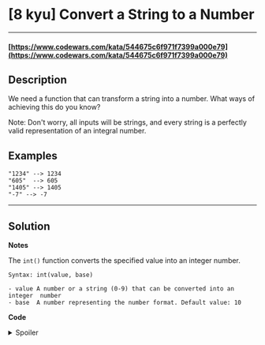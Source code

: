 # [8 kyu] Convert a String to a Number

---

#### [https://www.codewars.com/kata/544675c6f971f7399a000e79](https://www.codewars.com/kata/544675c6f971f7399a000e79)

## Description

We need a function that can transform a string into a number. What ways of achieving this do you know?

Note: Don't worry, all inputs will be strings, and every string is a perfectly valid representation of an integral number.

## Examples

    "1234" --> 1234
    "605"  --> 605
    "1405" --> 1405
    "-7" --> -7

---

## Solution

**Notes**

The `int()` function converts the specified value into an integer number.

    Syntax: int(value, base) 

    - value A number or a string (0-9) that can be converted into an integer  number
    - base 	A number representing the number format. Default value: 10

**Code**

<details>
	<summary>Spoiler</summary>

    def string_to_number(s):
        return int(s)

</details>